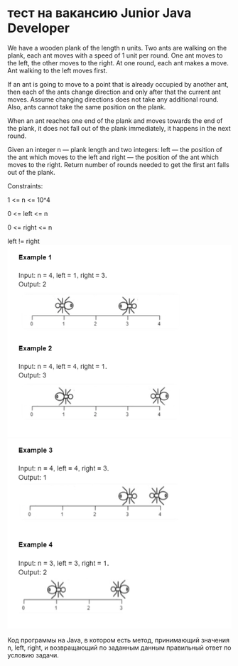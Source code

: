 # тест на вакансию Junior Java Developer

We have a wooden plank of the length n units. Two ants are walking on the plank, each ant moves with a speed of 1 unit per round. One ant moves to the left, the other moves to the right. At one round, each ant makes a move. Ant walking to the left moves first.


If an ant is going to move to a point that is already occupied by another ant, then each of the ants change direction and only after that the current ant moves. Assume changing directions does not take any additional round. Also, ants cannot take the same position on the plank.


When an ant reaches one end of the plank and moves towards the end of the plank, it does not fall out of the plank immediately, it happens in the next round.


Given an integer n — plank length and two integers: left — the position of the ant which moves to the left and right — the position of the ant which moves to the right. Return number of rounds needed to get the first ant falls out of the plank.



Constraints:

1 <= n <= 10^4

0 <= left <= n

0 <= right <= n

left != right
![1-2.png](src%2Fmain%2Fresources%2F1-2.png)
![3-4.png](src%2Fmain%2Fresources%2F3-4.png)

Код программы на Java, в котором есть метод, принимающий значения n, left, right, и возвращающий по заданным данным правильный ответ по условию задачи.



[//]: # (Привет!)
[//]: # (Приятно познакомиться и спасибо за интерес к нашей команде :&#41;)
[//]: # (Приглашаем тебя решить тестовое задание на позицию по ссылке: https://forms.gle/SEgMSNpmRhdXY5hd8. В случае успешного выполнения, мы с тобой свяжемся для согласования дальнейших этапов.)
[//]: # (С уважением,)
[//]: # (Михайлова Анастасия)


